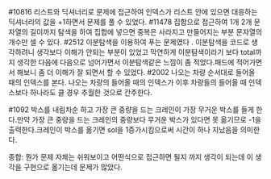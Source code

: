 #10816
리스트와 딕셔너리로 문제에 접근하여 인덱스가 리스트 안에 있으면 대응하는 딕셔너리의 값을 +1하면서 문제를 풀 수 있었다.
#11478
집합으로 접근하여 1개 2개 문자열의 길이까지 탐색을 하여 집합에 넣으면 중복은 사라지고 만들어지는 부분 문자열의 개수만 셀 수 있다.
#2512
이분탐색을 이용하여 푸는 문제였다 . 이분탐색을 코드로 생각하려니 생각보다 이해가 안되는 부분이 있었고 막연하게 이분탐색이라기 보다 total까지 생각한 다음에 다음으로 넘어가면서 이분탐색같은 느낌이 좀 적었다.패드에 적어가면서 해보니 좀 더 이해가 잘 되면서 할 수 있었다.
#2002
나오는 차량 순서대로 들어올 때의 인덱스를 본다. 나오는 차량의 들어올 때의 인덱스가 이후 차량들의 들어올 때 인덱스보다 하나라도 클 경우 추월한 것으로 간주한다.

#1092
박스를 내림차순 하고 가장 큰 중량을 드는 크레인이 가장 무거운 박스를 들게 한다.만약 가장 큰 중량을 드는 크레인의 중량보다 무거운 박스가 있다면 못 옮기므로 -1을 출력한다.크레인이 박스를 옮기면 sol을 1증가시킴으로써 시간이 하나 지났음을 의미한다.


종합: 뭔가 문제 자체는 쉬워보이고 어떤식으로 접근하면 될지 까지 생각이 되는데 이 생각을 구현으로 옮기는데 문제가 많았다. 